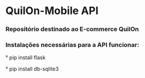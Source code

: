 # QuilOn-Mobile API
### Repositório destinado ao E-commerce QuilOn 

### Instalações necessárias para a API funcionar:

° pip install flask

° pip install db-sqlite3

